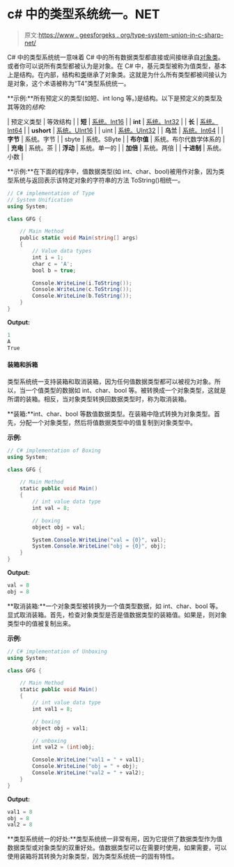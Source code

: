 # c# 中的类型系统统一。NET

> 原文:[https://www . geesforgeks . org/type-system-union-in-c-sharp-net/](https://www.geeksforgeeks.org/type-system-unification-in-c-sharp-net/)

C# 中的类型系统统一意味着 C# 中的所有数据类型都直接或间接继承自[对象类](https://www.geeksforgeeks.org/c-sharp-object-class/)。或者你可以说所有类型都被认为是对象。在 C# 中，基元类型被称为值类型，基本上是结构。在内部，结构和[类](https://www.geeksforgeeks.org/c-sharp-class-and-object/)继承了对象类。这就是为什么所有类型都被间接认为是对象，这个术语被称为“T4”类型系统统一。

**示例:**所有预定义的类型(如短、int long 等。)是结构。以下是预定义的类型及其等效的*结构:*

| 预定义类型 | 等效结构 |
| **短** | [系统。Int16](https://www.geeksforgeeks.org/c-sharp-int16-struct/) |
| **int** | [系统。Int32](https://www.geeksforgeeks.org/c-sharp-int32-struct/) |
| **长** | [系统。Int64](https://www.geeksforgeeks.org/c-sharp-int-64-struct/) |
| **ushort** | [系统。UInt16](https://www.geeksforgeeks.org/c-sharp-uint16-struct/) |
| uint | [系统。UInt32](https://www.geeksforgeeks.org/c-sharp-uint32-struct/) |
| **乌兰** | [系统。Int64](https://www.geeksforgeeks.org/c-sharp-uint64-struct/) |
| **字节** | 系统。字节 |
| sbyte | 系统。SByte |
| **布尔值** | 系统。布尔代数学体系的 |
| **充电** | 系统。茶 |
| **浮动** | 系统。单一的 |
| **加倍** | 系统。两倍 |
| **十进制** | 系统。小数 |

**示例:**在下面的程序中，值数据类型(如 int、char、bool)被用作对象，因为类型系统与返回表示该特定对象的字符串的方法 ToString()相统一。

```cs
// C# implementation of Type 
// System Unification
using System;

class GFG {

    // Main Method
    public static void Main(string[] args)
    {
        // Value data types
        int i = 1;
        char c = 'A';
        bool b = true;

        Console.WriteLine(i.ToString());
        Console.WriteLine(c.ToString());
        Console.WriteLine(b.ToString());
    }
}
```

**Output:**

```cs
1
A
True

```

#### 装箱和拆箱

类型系统统一支持装箱和取消装箱，因为任何值数据类型都可以被视为对象。所以，当一个值类型的数据如 int、char、bool 等。被转换成一个对象类型，这就是所谓的装箱。相反，当对象类型转换回数据类型时，称为取消装箱。

**装箱:**int、char、bool 等数值数据类型。在装箱中隐式转换为对象类型。首先，分配一个对象类型，然后将值数据类型中的值复制到对象类型中。

**示例:**

```cs
// C# implementation of Boxing
using System;

class GFG {

    // Main Method
    static public void Main()
    {
        // int value data type
        int val = 8;

        // boxing
        object obj = val;

        System.Console.WriteLine("val = {0}", val);
        System.Console.WriteLine("obj = {0}", obj);
    }
}
```

**Output:**

```cs
val = 8
obj = 8

```

**取消装箱:**一个对象类型被转换为一个值类型数据，如 int、char、bool 等。显式取消装箱。首先，检查对象类型是否是值数据类型的装箱值。如果是，则对象类型中的值被复制出来。

**示例:**

```cs
// C# implementation of Unboxing
using System;

class GFG {

    // Main Method
    static public void Main()
    {
        // int value data type
        int val1 = 8;

        // boxing
        object obj = val1;

        // unboxing
        int val2 = (int)obj;

        Console.WriteLine("val1 = " + val1);
        Console.WriteLine("obj = " + obj);
        Console.WriteLine("val2 = " + val2);
    }
}
```

**Output:**

```cs
val1 = 8
obj = 8
val2 = 8

```

**类型系统统一的好处:**类型系统统一非常有用，因为它提供了数据类型作为值数据类型或对象类型的双重好处。值数据类型可以在需要时使用，如果需要，可以使用装箱将其转换为对象类型，因为类型系统统一的固有特性。